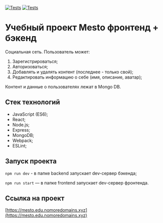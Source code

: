 [![Tests](https://github.com/yandex-praktikum/express-mesto-gha/actions/workflows/tests-13-sprint.yml/badge.svg)](https://github.com/yandex-praktikum/express-mesto-gha/actions/workflows/tests-13-sprint.yml) [![Tests](https://github.com/yandex-praktikum/express-mesto-gha/actions/workflows/tests-14-sprint.yml/badge.svg)](https://github.com/yandex-praktikum/express-mesto-gha/actions/workflows/tests-14-sprint.yml)
# Учебный проект Mesto фронтенд + бэкенд
Социальная сеть.
Пользователь может: 
1. Зарегистрироваться;
2. Авторизоваться;
3. Добавлять и удалять контент (последнее - только свой); 
4. Редактировать информацию о себе (имя, описание, аватар);

Контент и данные о пользователях лежат в Mongo DB.

## Стек технологий
- JavaScript (ES6);
- React;
- Node.js; 
- Express;
- MongoDB;
- Webpack;
- ESLint;

## Запуск проекта
`npm run dev` - в папке backend запускает dev-сервер бэкенда;

`npm run start` — в папке frontend запускает dev-сервер фронтенда.

## Ссылка на проект
[https://mesto.edu.nomoredomains.xyz](https://mesto.edu.nomoredomains.xyz)